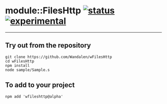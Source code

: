 
# module::FilesHttp  [![status](https://github.com/Wandalen/wFilesHttp/workflows/publish/badge.svg)](https://github.com/Wandalen/wFilesHttp/actions?query=workflow%3Apublish) [![experimental](https://img.shields.io/badge/stability-experimental-orange.svg)](https://github.com/emersion/stability-badges#experimental)

___

## Try out from the repository
```
git clone https://github.com/Wandalen/wFilesHttp
cd wFilesHttp
npm install
node sample/Sample.s
```

## To add to your project
```
npm add 'wfileshttp@alpha'
```




